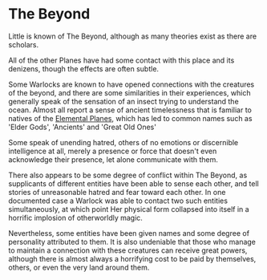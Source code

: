 # The Beyond

Little is known of The Beyond, although as many theories exist as there are scholars.

All of the other Planes have had some contact with this place and its denizens, though the effects are often subtle.

Some Warlocks are known to have opened connections with the creatures of the beyond, and there are some similarities in their experiences, which generally speak of the sensation of an insect trying to understand the ocean. Almost all report a sense of ancient timelessness that is familiar to natives of the [Elemental Planes](Elemental_Planes.md), which has led to  common names such as 'Elder Gods', 'Ancients' and 'Great Old Ones'

Some speak of unending hatred, others of no emotions or discernible intelligence at all, merely a presence or force that doesn't even acknowledge their presence, let alone communicate with them.

There also appears to be some degree of conflict within The Beyond, as supplicants of different entities have been able to sense each other, and tell stories of unreasonable hatred and fear toward each other. In one documented case a Warlock was able to contact two such entities simultaneously, at which point Her physical form collapsed into itself in a horrific implosion of otherworldly magic.

Nevertheless, some entities have been given names and some degree of personality attributed to them.
It is also undeniable that those who manage to maintain a connection with these creatures can receive great powers, although there is almost always a horrifying cost to be paid by themselves, others, or even the very land around them.
